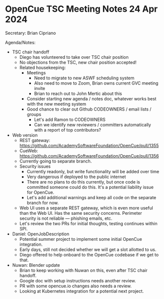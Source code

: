 # OpenCue TSC Meeting Notes 24 Apr 2024

Secretary: Brian Cipriano

Agenda/Notes:

* TSC chair handoff
    * Diego has volunteered to take over TSC chair position
    * No objections from the TSC, new chair position accepted!
    * Related housekeeping:
        * Meetings
            * Need to migrate to new ASWF scheduling system
            * Also need to move to Zoom, Brian owns current GVC meeting invite
            * Brian to reach out to John Mertic about this
        * Consider starting new agenda / notes doc, whatever works best with the new meeting system
        * Good chance to clear out Github CODEOWNERS / email lists / groups
            * Let's add Ramon to CODEOWNERS
            * Can we identify new reviewers / committers automatically with a report of top
              contributors?
* Web version
    * REST gateway: https://github.com/AcademySoftwareFoundation/OpenCue/pull/1355
    * CueWeb: https://github.com/AcademySoftwareFoundation/OpenCue/pull/1356
    * Currently going to separate branch.
    * Security issues
        * Currently readonly, but write functionality will be added over time
        * Very dangerous if deployed to the public internet
        * There are no plans to do this currently, but once code is committed someone could do this.
          It's a potential liability issue for OpenCue.
        * Let's add additional warnings and keep all code on the separate branch for now.
    * Web UI uses a separate REST gateway, which is even more useful than the Web UI. Has the same
      security concerns. Perimeter security is not reliable — phishing emails, etc.
    * Let's review the two PRs for initial thoughts, testing continues within SPI.
* Daniel: OpenJobDescription
    * Potential summer project to implement some initial OpenCue integration.
    * Early days, still not decided whether we will get a slot allotted to us.
    * Diego offered to help onboard to the OpenCue codebase if we get to that.
* Nuwan: Blender update
    * Brian to keep working with Nuwan on this, even after TSC chair handoff.
    * Google doc with setup instructions needs another review.
    * PR with some opencue.io changes also needs a review.
    * Looking at Kubernetes integration for a potential next project.
